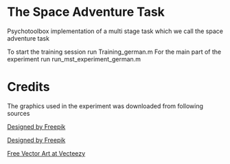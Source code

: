 # The Space Adventure Task
Psychotoolbox implementation of a multi stage task which we call the space adventure task

To start the training session run Training_german.m
For the main part of the experiment run run_mst_experiment_german.m

# Credits
The graphics used in the experiment was downloaded from following sources

<a href='https://www.freepik.com/free-vector/rocket-ship-icon-collection_838765.htm'>Designed by Freepik</a> 

<a href='https://www.freepik.com/free-vector/infographic-about-the-earth_910377.htm'>Designed by Freepik</a>

<a href='https://www.vecteezy.com'>Free Vector Art at Vecteezy</a>
